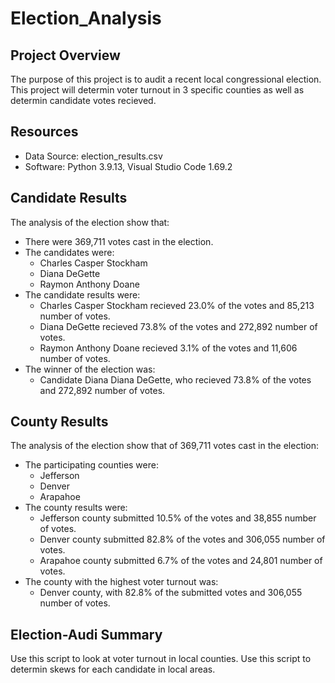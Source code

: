 # Election_Analysis

## Project Overview
The purpose of this project is to audit a recent local congressional election. This project will determin voter turnout in 3 specific counties as well as determin candidate votes recieved. 

## Resources
- Data Source: election_results.csv
- Software: Python 3.9.13, Visual Studio Code 1.69.2

## Candidate Results
The analysis of the election show that:
- There were 369,711 votes cast in the election.
- The candidates were:
  - Charles Casper Stockham
  - Diana DeGette
  - Raymon Anthony Doane
- The candidate results were:
  - Charles Casper Stockham recieved 23.0% of the votes and 85,213 number of votes.
  - Diana DeGette recieved 73.8% of the votes and 272,892 number of votes.
  - Raymon Anthony Doane recieved 3.1% of the votes and 11,606 number of votes.
- The winner of the election was:
  - Candidate Diana Diana DeGette, who recieved 73.8% of the votes and 272,892 number of votes.

## County Results
The analysis of the election show that of 369,711 votes cast in the election:
- The participating counties were:
  - Jefferson
  - Denver
  - Arapahoe
- The county results were:
  - Jefferson county submitted 10.5% of the votes and 38,855 number of votes.
  - Denver county submitted 82.8% of the votes and 306,055 number of votes.
  - Arapahoe county submitted 6.7% of the votes and 24,801 number of votes.
- The county with the highest voter turnout was:
  - Denver county, with 82.8% of the submitted votes and 306,055 number of votes.

## Election-Audi Summary
Use this script to look at voter turnout in local counties. Use this script to determin skews for each candidate in local areas.

